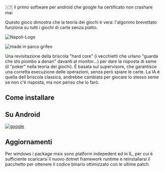 :it: il primo software per android che google ha certificato non crashare mai

Questo gioco dimostra che la teoria dei giochi è vera: l'algorimo brevettato funziona su tutti i giochi di carte senza piatto.


![Napoli-Logo](https://github.com/user-attachments/assets/485755c8-376c-4778-b9ba-80f6cb204142)

![made in parco grifeo](https://github.com/user-attachments/assets/8f3e561e-6002-4dd8-bc50-888c14a1dfe3)


Una revisitazione della briscola "hard core" (i vecchietti che urlano "guarda che sto piombo a denari" davanti al monitor...) per dare la risposta di seme (il "poker" nella teoria dei giochi).
É basata sul supervisore, che garantisce una corretta esecuzione delle operazioni, senza però spiare le carte.
La IA è quella dell briscola classica, andrebbe cambiata per giocare lo stesso seme se non c'è risposta, ma non penso che lo farò.

## Come installare

## Su Android

[![google](https://play.google.com/intl/it_it/badges/static/images/badges/en_badge_web_generic.png)](https://play.google.com/store/apps/details?id=org.altervista.numerone.trumpsuitgameknocked)

## Aggiornamenti

Per windows i package msix sono platform indepedent ed in IL, per cui è sufficiente scaricarsi il nuovo dotnet framework runtime e reinstallarsi il pacchetto per ottenere il codice binario ottimizzato con le ultime patch.
